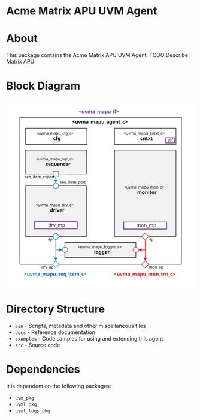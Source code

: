 # Acme Matrix APU UVM Agent


# About
This package contains the Acme Matrix APU UVM Agent.
TODO Describe Matrix APU


# Block Diagram
![alt text](./docs/agent_block_diagram.svg "Matrix APU UVM Agent Block Diagram")

# Directory Structure
* `bin` - Scripts, metadata and other miscellaneous files
* `docs` - Reference documentation
* `examples` - Code samples for using and extending this agent
* `src` - Source code


# Dependencies
It is dependent on the following packages:

* `uvm_pkg`
* `uvml_pkg`
* `uvml_logs_pkg`
